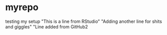# myrepo
testing my setup
"This is a line from RStudio"
"Adding another line for shits and giggles"
"Line added from GitHub2
